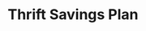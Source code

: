 ---
title: Thrift Savings Plan
link: https://tsp.gov/
image: assets/images/projects/project-tsp.png
---